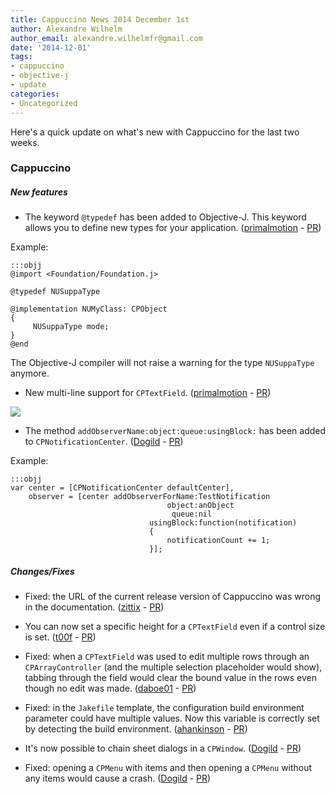 ```yaml
---
title: Cappuccino News 2014 December 1st
author: Alexandre Wilhelm
author_email: alexandre.wilhelmfr@gmail.com
date: '2014-12-01'
tags:
- cappuccino
- objective-j
- update
categories:
- Uncategorized
---
```


Here's a quick update on what's new with Cappuccino for the last two weeks.

### Cappuccino

##### New features

- The keyword `@typedef` has been added to Objective-J. This keyword allows you to define new types for your application. ([primalmotion](https://github.com/primalmotion) - [PR](https://github.com/cappuccino/cappuccino/pull/2254))

Example:

    :::objj
    @import <Foundation/Foundation.j>

    @typedef NUSuppaType

    @implementation NUMyClass: CPObject
    {
         NUSuppaType mode;
    }
    @end

The Objective-J compiler will not raise a warning for the type `NUSuppaType` anymore.

- New multi-line support for `CPTextField`. ([primalmotion](https://github.com/primalmotion) - [PR](https://github.com/cappuccino/cappuccino/pull/2257))

[![](/img/cpo-uploads/2014/12/CPTextField-multiline.png)](/img/cpo-uploads/2014/12/CPTextField-multiline.png)

- The method `addObserverName:object:queue:usingBlock:` has been added to `CPNotificationCenter`. ([Dogild](https://github.com/Dogild) - [PR](https://github.com/cappuccino/cappuccino/pull/2261))

Example:

    :::objj
    var center = [CPNotificationCenter defaultCenter],
        observer = [center addObserverForName:TestNotification
                                       object:anObject
                                        queue:nil
                                   usingBlock:function(notification)
                                   {
                                       notificationCount += 1;
                                   }];

##### Changes/Fixes

- Fixed: the URL of the current release version of Cappuccino was wrong in the documentation. ([zittix](https://github.com/zittix) - [PR](https://github.com/cappuccino/cappuccino/pull/2266))

- You can now set a specific height for a `CPTextField` even if a control size is set. ([t00f](https://github.com/t00f) - [PR](https://github.com/cappuccino/cappuccino/pull/2258))

- Fixed: when a `CPTextField` was used to edit multiple rows through an `CPArrayController` (and the multiple selection placeholder would show), tabbing through the field would clear the bound value in the rows even though no edit was made. ([daboe01](https://github.com/daboe01) - [PR](https://github.com/cappuccino/cappuccino/pull/2164))

- Fixed: in the `Jakefile` template, the configuration build environment parameter could have multiple values. Now this variable is correctly set by detecting the build environment. ([ahankinson](https://github.com/ahankinson) - [PR](https://github.com/cappuccino/cappuccino/pull/2255))

- It's now possible to chain sheet dialogs in a `CPWindow`. ([Dogild](https://github.com/Dogild) - [PR](https://github.com/cappuccino/cappuccino/pull/2238))

- Fixed: opening a `CPMenu` with items and then opening a `CPMenu` without any items would cause a crash. ([Dogild](https://github.com/Dogild) - [PR](https://github.com/cappuccino/cappuccino/pull/2260))

